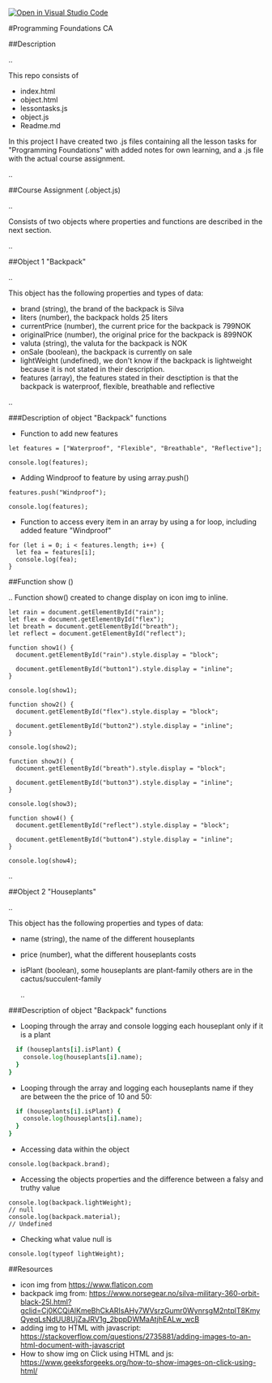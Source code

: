 [![Open in Visual Studio Code](https://classroom.github.com/assets/open-in-vscode-c66648af7eb3fe8bc4f294546bfd86ef473780cde1dea487d3c4ff354943c9ae.svg)](https://classroom.github.com/online_ide?assignment_repo_id=9699258&assignment_repo_type=AssignmentRepo)

#Programming Foundations CA

##Description

..

This repo consists of

- index.html
- object.html
- lessontasks.js
- object.js
- Readme.md

In this project I have created two .js files containing all the lesson tasks for "Programming Foundations" with added notes for own learning, and a .js file with the actual course assignment.

..

##Course Assignment (.object.js)

..

Consists of two objects where properties and functions are described in the next section.

..

##Object 1 "Backpack"

..

This object has the following properties and types of data:

- brand (string), the brand of the backpack is Silva
- liters (number), the backpack holds 25 liters
- currentPrice (number), the current price for the backpack is 799NOK
- originalPrice (number), the original price for the backpack is 899NOK
- valuta (string), the valuta for the backpack is NOK
- onSale (boolean), the backpack is currently on sale
- lightWeight (undefined), we don't know if the backpack is lightweight because it is not stated in their description.
- features (array), the features stated in their desctiption is that the backpack is waterproof, flexible, breathable and reflective

..

###Description of object "Backpack" functions

- Function to add new features

```
let features = ["Waterproof", "Flexible", "Breathable", "Reflective"];

console.log(features);
```

- Adding Windproof to feature by using array.push()

```
features.push("Windproof");

console.log(features);
```

- Function to access every item in an array by using a for loop, including added feature "Windproof"

```
for (let i = 0; i < features.length; i++) {
  let fea = features[i];
  console.log(fea);
}
```

##Function show ()

..
Function show() created to change display on icon img to inline.

```
let rain = document.getElementById("rain");
let flex = document.getElementById("flex");
let breath = document.getElementById("breath");
let reflect = document.getElementById("reflect");

function show1() {
  document.getElementById("rain").style.display = "block";

  document.getElementById("button1").style.display = "inline";
}

console.log(show1);

function show2() {
  document.getElementById("flex").style.display = "block";

  document.getElementById("button2").style.display = "inline";
}

console.log(show2);

function show3() {
  document.getElementById("breath").style.display = "block";

  document.getElementById("button3").style.display = "inline";
}

console.log(show3);

function show4() {
  document.getElementById("reflect").style.display = "block";

  document.getElementById("button4").style.display = "inline";
}

console.log(show4);
```
..

##Object 2 "Houseplants"

..

This object has the following properties and types of data:

- name (string), the name of the different houseplants
- price (number), what the different houseplants costs
- isPlant (boolean), some houseplants are plant-family others are in the cactus/succulent-family

  ..

###Description of object "Backpack" functions

- Looping through the array and console logging each houseplant only if it is a plant

```for (let i = 0; i < houseplants.length; i++) {
  if (houseplants[i].isPlant) {
    console.log(houseplants[i].name);
  }
}
```

- Looping through the array and logging each houseplants name if they are between the the price of 10 and 50:

```for (let i = 0; i < houseplants.length; i++) {
  if (houseplants[i].isPlant) {
    console.log(houseplants[i].name);
  }
}
```

- Accessing data within the object

`console.log(backpack.brand);`

- Accessing the objects properties and the difference between a falsy and truthy value

```
console.log(backpack.lightWeight);
// null
console.log(backpack.material);
// Undefined
```

- Checking what value null is

`console.log(typeof lightWeight);`

##Resources 
- icon img from https://www.flaticon.com 
- backpack img from: https://www.norsegear.no/silva-military-360-orbit-black-25l.html?gclid=Cj0KCQiAlKmeBhCkARIsAHy7WVsrzGumr0WynrsgM2ntplT8KmyQyeqLsNdUU8UjZaJRV1g_2bppDWMaAtjhEALw_wcB 
- adding img to HTML with javascript: https://stackoverflow.com/questions/2735881/adding-images-to-an-html-document-with-javascript 
- How to show img on Click using HTML and js: https://www.geeksforgeeks.org/how-to-show-images-on-click-using-html/ 
